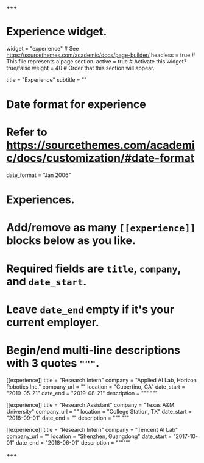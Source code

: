 +++
# Experience widget.
widget = "experience"  # See https://sourcethemes.com/academic/docs/page-builder/
headless = true  # This file represents a page section.
active = true  # Activate this widget? true/false
weight = 40  # Order that this section will appear.

title = "Experience"
subtitle = ""

# Date format for experience
#   Refer to https://sourcethemes.com/academic/docs/customization/#date-format
date_format = "Jan 2006"

# Experiences.
#   Add/remove as many `[[experience]]` blocks below as you like.
#   Required fields are `title`, `company`, and `date_start`.
#   Leave `date_end` empty if it's your current employer.
#   Begin/end multi-line descriptions with 3 quotes `"""`.
[[experience]]
  title = "Research Intern"
  company = "Applied AI Lab, Horizon Robotics Inc."
  company_url = ""
  location = "Cupertino, CA"
  date_start = "2019-05-21"
  date_end = "2019-08-21"
  description = """
"""

[[experience]]
  title = "Research Assistant"
  company = "Texas A&M University"
  company_url = ""
  location = "College Station, TX"
  date_start = "2018-09-01"
  date_end = ""
  description = """
"""

[[experience]]
  title = "Research Intern"
  company = "Tencent AI Lab"
  company_url = ""
  location = "Shenzhen, Guangdong"
  date_start = "2017-10-01"
  date_end = "2018-06-01"
  description = """"""

+++
